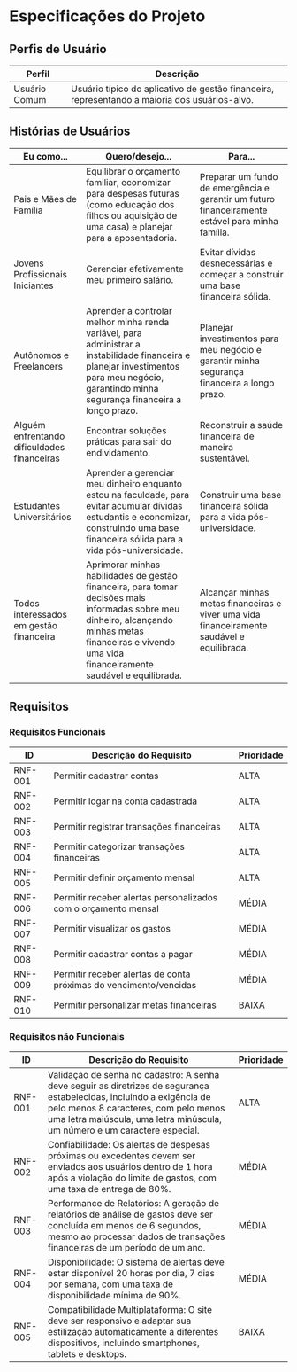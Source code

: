 # Especificações do Projeto

## Perfis de Usuário

| Perfil        | Descrição                                                                                     |
| ------------- | --------------------------------------------------------------------------------------------- |
| Usuário Comum | Usuário típico do aplicativo de gestão financeira, representando a maioria dos usuários-alvo. |

## Histórias de Usuários

| Eu como...                                  | Quero/desejo...                                                                                                                                                                                           | Para...                                                                                          |
| ------------------------------------------- | --------------------------------------------------------------------------------------------------------------------------------------------------------------------------------------------------------- | ------------------------------------------------------------------------------------------------ |
| Pais e Mães de Família                      | Equilibrar o orçamento familiar, economizar para despesas futuras (como educação dos filhos ou aquisição de uma casa) e planejar para a aposentadoria.                                                    | Preparar um fundo de emergência e garantir um futuro financeiramente estável para minha família. |
| Jovens Profissionais Iniciantes             | Gerenciar efetivamente meu primeiro salário.                                                                                                                                                              | Evitar dívidas desnecessárias e começar a construir uma base financeira sólida.                  |
| Autônomos e Freelancers                     | Aprender a controlar melhor minha renda variável, para administrar a instabilidade financeira e planejar investimentos para meu negócio, garantindo minha segurança financeira a longo prazo.             | Planejar investimentos para meu negócio e garantir minha segurança financeira a longo prazo.     |
| Alguém enfrentando dificuldades financeiras | Encontrar soluções práticas para sair do endividamento.                                                                                                                                                   | Reconstruir a saúde financeira de maneira sustentável.                                           |
| Estudantes Universitários                   | Aprender a gerenciar meu dinheiro enquanto estou na faculdade, para evitar acumular dívidas estudantis e economizar, construindo uma base financeira sólida para a vida pós-universidade.                 | Construir uma base financeira sólida para a vida pós-universidade.                               |
| Todos interessados em gestão financeira     | Aprimorar minhas habilidades de gestão financeira, para tomar decisões mais informadas sobre meu dinheiro, alcançando minhas metas financeiras e vivendo uma vida financeiramente saudável e equilibrada. | Alcançar minhas metas financeiras e viver uma vida financeiramente saudável e equilibrada.       |

## Requisitos

### Requisitos Funcionais

| ID      | Descrição do Requisito                                            | Prioridade |
| ------- | ----------------------------------------------------------------- | ---------- |
| RNF-001 | Permitir cadastrar contas                                         | ALTA       |
| RNF-002 | Permitir logar na conta cadastrada                                | ALTA       |
| RNF-003 | Permitir registrar transações financeiras                         | ALTA       |
| RNF-004 | Permitir categorizar transações financeiras                       | ALTA       |
| RNF-005 | Permitir definir orçamento mensal                                 | ALTA       |
| RNF-006 | Permitir receber alertas personalizados com o orçamento mensal    | MÉDIA      |
| RNF-007 | Permitir visualizar os gastos                                     | MÉDIA      |
| RNF-008 | Permitir cadastrar contas a pagar                                 | MÉDIA      |
| RNF-009 | Permitir receber alertas de conta próximas do vencimento/vencidas | MÉDIA      |
| RNF-010 | Permitir personalizar metas financeiras                           | BAIXA      |

### Requisitos não Funcionais

| ID      | Descrição do Requisito                                                                                                                                                                                                                      | Prioridade |
| ------- | ------------------------------------------------------------------------------------------------------------------------------------------------------------------------------------------------------------------------------------------- | ---------- |
| RNF-001 | Validação de senha no cadastro: A senha deve seguir as diretrizes de segurança estabelecidas, incluindo a exigência de pelo menos 8 caracteres, com pelo menos uma letra maiúscula, uma letra minúscula, um número e um caractere especial. | ALTA       |
| RNF-002 | Confiabilidade: Os alertas de despesas próximas ou excedentes devem ser enviados aos usuários dentro de 1 hora após a violação do limite de gastos, com uma taxa de entrega de 80%.                                                         | MÉDIA      |
| RNF-003 | Performance de Relatórios: A geração de relatórios de análise de gastos deve ser concluída em menos de 6 segundos, mesmo ao processar dados de transações financeiras de um período de um ano.                                              | MÉDIA      |
| RNF-004 | Disponibilidade: O sistema de alertas deve estar disponível 20 horas por dia, 7 dias por semana, com uma taxa de disponibilidade mínima de 90%.                                                                                             | MÉDIA      |
| RNF-005 | Compatibilidade Multiplataforma: O site deve ser responsivo e adaptar sua estilização automaticamente a diferentes dispositivos, incluindo smartphones, tablets e desktops.                                                                 | BAIXA      |

